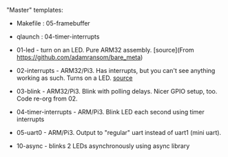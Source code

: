 

"Master" templates:
* Makefile : 05-framebuffer
* qlaunch : 04-timer-interrupts


* 01-led - turn on an LED. Pure ARM32 assembly. [source](From https://github.com/adamransom/bare_meta)
* 02-interrupts - ARM32/Pi3. Has interrupts, but you can't see anything working as such. Turns on a LED. [source](https://github.com/enricorov/Pinterrupt)
* 03-blink - ARM32/Pi3. Blink with polling delays. Nicer GPIO setup, too. Code re-org from 02.
* 04-timer-interrupts - ARM/Pi3. Blink LED each second using timer interrupts
* 05-uart0 - ARM/Pi3. Output to "regular" uart instead of uart1 (mini uart).
* 10-async - blinks 2 LEDs asynchronously using async library
